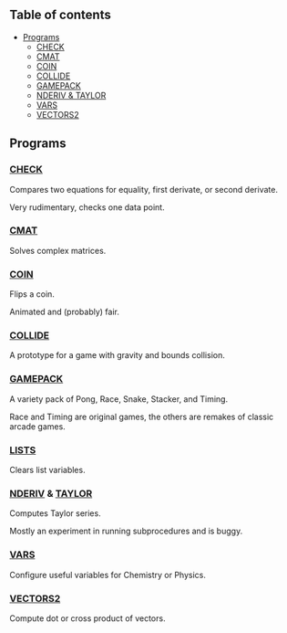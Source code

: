 ## Table of contents

- [Programs](#programs)
  -  [CHECK](#CHECK)
  -  [CMAT](#CMAT)
  -  [COIN](#COIN)
  -  [COLLIDE](#COLLIDE)
  -  [GAMEPACK](#GAMEPACK)
  -  [NDERIV & TAYLOR](#NDERIV)
  -  [VARS](#VARS)
  -  [VECTORS2](#VECTORS2)

## Programs

### [CHECK](CHECK.8xp.txt)
Compares two equations for equality, first derivate, or second derivate.

Very rudimentary, checks one data point.

### [CMAT](CMAT.8xp.txt)
Solves complex matrices.

### [COIN](COIN.8xp.txt)
Flips a coin.

Animated and (probably) fair.

### [COLLIDE](COLLIDE.8xp.txt)
A prototype for a game with gravity and bounds collision.

### [GAMEPACK](GAMEPACK.8xp.txt)
A variety pack of Pong, Race, Snake, Stacker, and Timing.

Race and Timing are original games, the others are remakes of classic arcade games.

### [LISTS](LISTS.8xp.txt)
Clears list variables.

### [NDERIV](NDERIV.8xp.txt) & [TAYLOR](TAYLOR.8xp.txt)
Computes Taylor series.

Mostly an experiment in running subprocedures and is buggy.

### [VARS](VARS.8xp.txt)
Configure useful variables for Chemistry or Physics.

### [VECTORS2](VECTORS2.8xp.txt)
Compute dot or cross product of vectors.